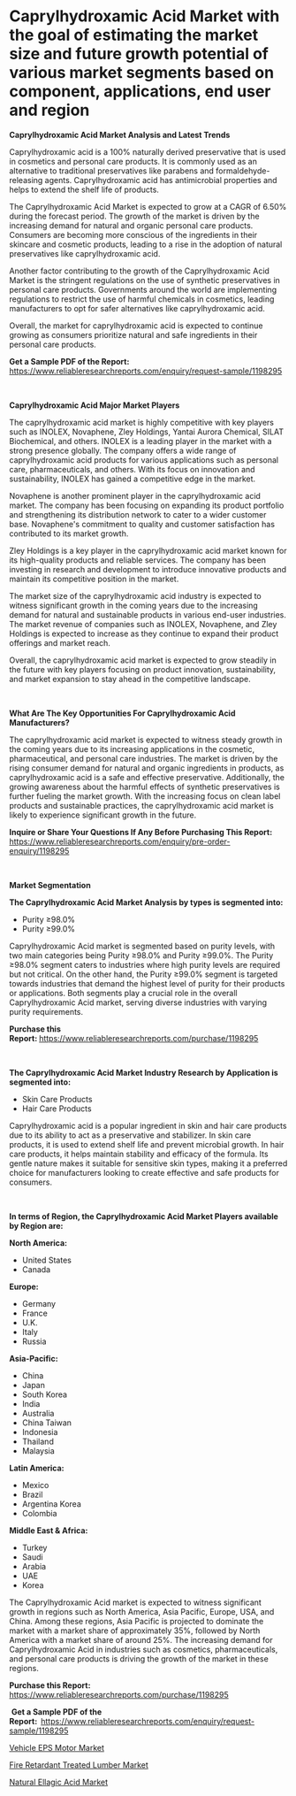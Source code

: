 <p><h1>Caprylhydroxamic Acid Market with the goal of estimating the market size and future growth potential of various market segments based on component, applications, end user and region</h1></p><p><strong>Caprylhydroxamic Acid Market Analysis and Latest Trends</strong></p>
<p><p>Caprylhydroxamic acid is a 100% naturally derived preservative that is used in cosmetics and personal care products. It is commonly used as an alternative to traditional preservatives like parabens and formaldehyde-releasing agents. Caprylhydroxamic acid has antimicrobial properties and helps to extend the shelf life of products.</p><p>The Caprylhydroxamic Acid Market is expected to grow at a CAGR of 6.50% during the forecast period. The growth of the market is driven by the increasing demand for natural and organic personal care products. Consumers are becoming more conscious of the ingredients in their skincare and cosmetic products, leading to a rise in the adoption of natural preservatives like caprylhydroxamic acid.</p><p>Another factor contributing to the growth of the Caprylhydroxamic Acid Market is the stringent regulations on the use of synthetic preservatives in personal care products. Governments around the world are implementing regulations to restrict the use of harmful chemicals in cosmetics, leading manufacturers to opt for safer alternatives like caprylhydroxamic acid.</p><p>Overall, the market for caprylhydroxamic acid is expected to continue growing as consumers prioritize natural and safe ingredients in their personal care products.</p></p>
<p><strong>Get a Sample PDF of the Report:&nbsp;</strong> <a href="https://www.reliableresearchreports.com/enquiry/request-sample/1198295">https://www.reliableresearchreports.com/enquiry/request-sample/1198295</a></p>
<p>&nbsp;</p>
<p><strong>Caprylhydroxamic Acid Major Market Players</strong></p>
<p><p>The caprylhydroxamic acid market is highly competitive with key players such as INOLEX, Novaphene, Zley Holdings, Yantai Aurora Chemical, SILAT Biochemical, and others. INOLEX is a leading player in the market with a strong presence globally. The company offers a wide range of caprylhydroxamic acid products for various applications such as personal care, pharmaceuticals, and others. With its focus on innovation and sustainability, INOLEX has gained a competitive edge in the market.</p><p>Novaphene is another prominent player in the caprylhydroxamic acid market. The company has been focusing on expanding its product portfolio and strengthening its distribution network to cater to a wider customer base. Novaphene's commitment to quality and customer satisfaction has contributed to its market growth.</p><p>Zley Holdings is a key player in the caprylhydroxamic acid market known for its high-quality products and reliable services. The company has been investing in research and development to introduce innovative products and maintain its competitive position in the market.</p><p>The market size of the caprylhydroxamic acid industry is expected to witness significant growth in the coming years due to the increasing demand for natural and sustainable products in various end-user industries. The market revenue of companies such as INOLEX, Novaphene, and Zley Holdings is expected to increase as they continue to expand their product offerings and market reach.</p><p>Overall, the caprylhydroxamic acid market is expected to grow steadily in the future with key players focusing on product innovation, sustainability, and market expansion to stay ahead in the competitive landscape.</p></p>
<p>&nbsp;</p>
<p><strong>What Are The Key Opportunities For Caprylhydroxamic Acid Manufacturers?</strong></p>
<p><p>The caprylhydroxamic acid market is expected to witness steady growth in the coming years due to its increasing applications in the cosmetic, pharmaceutical, and personal care industries. The market is driven by the rising consumer demand for natural and organic ingredients in products, as caprylhydroxamic acid is a safe and effective preservative. Additionally, the growing awareness about the harmful effects of synthetic preservatives is further fueling the market growth. With the increasing focus on clean label products and sustainable practices, the caprylhydroxamic acid market is likely to experience significant growth in the future.</p></p>
<p><strong>Inquire or Share Your Questions If Any Before Purchasing This Report:</strong> <a href="https://www.reliableresearchreports.com/enquiry/pre-order-enquiry/1198295">https://www.reliableresearchreports.com/enquiry/pre-order-enquiry/1198295</a></p>
<p>&nbsp;</p>
<p><strong>Market Segmentation</strong></p>
<p><strong>The Caprylhydroxamic Acid Market Analysis by types is segmented into:</strong></p>
<p><ul><li>Purity ≥98.0%</li><li>Purity ≥99.0%</li></ul></p>
<p><p>Caprylhydroxamic Acid market is segmented based on purity levels, with two main categories being Purity ≥98.0% and Purity ≥99.0%. The Purity ≥98.0% segment caters to industries where high purity levels are required but not critical. On the other hand, the Purity ≥99.0% segment is targeted towards industries that demand the highest level of purity for their products or applications. Both segments play a crucial role in the overall Caprylhydroxamic Acid market, serving diverse industries with varying purity requirements.</p></p>
<p><strong>Purchase this Report:&nbsp;</strong><a href="https://www.reliableresearchreports.com/purchase/1198295">https://www.reliableresearchreports.com/purchase/1198295</a></p>
<p>&nbsp;</p>
<p><strong>The Caprylhydroxamic Acid Market Industry Research by Application is segmented into:</strong></p>
<p><ul><li>Skin Care Products</li><li>Hair Care Products</li></ul></p>
<p><p>Caprylhydroxamic acid is a popular ingredient in skin and hair care products due to its ability to act as a preservative and stabilizer. In skin care products, it is used to extend shelf life and prevent microbial growth. In hair care products, it helps maintain stability and efficacy of the formula. Its gentle nature makes it suitable for sensitive skin types, making it a preferred choice for manufacturers looking to create effective and safe products for consumers.</p></p>
<p>&nbsp;</p>
<p><strong>In terms of Region, the Caprylhydroxamic Acid Market Players available by Region are:</strong></p>
<p>
    <p> <strong> North America: </strong>
        <ul>
            <li>United States</li>
            <li>Canada</li>
        </ul>
        </p> 
    <p> <strong> Europe: </strong>
        <ul>
            <li>Germany</li>
            <li>France</li>
            <li>U.K.</li>
            <li>Italy</li>
            <li>Russia</li>
        </ul>
        </p> 
    <p> <strong> Asia-Pacific: </strong>
        <ul>
            <li>China</li>
            <li>Japan</li>
            <li>South Korea</li>
            <li>India</li>
            <li>Australia</li>
            <li>China Taiwan</li>
            <li>Indonesia</li>
            <li>Thailand</li>
            <li>Malaysia</li>
        </ul>
        </p> 
    <p> <strong> Latin America: </strong>
        <ul>
            <li>Mexico</li>
            <li>Brazil</li>
            <li>Argentina Korea</li>
            <li>Colombia</li>
        </ul>
        </p> 
    <p> <strong> Middle East & Africa: </strong>
        <ul>
            <li>Turkey</li>
            <li>Saudi</li>
            <li>Arabia</li>
            <li>UAE</li>
            <li>Korea</li>
        </ul>
    </p>
    </p>
<p><p>The Caprylhydroxamic Acid market is expected to witness significant growth in regions such as North America, Asia Pacific, Europe, USA, and China. Among these regions, Asia Pacific is projected to dominate the market with a market share of approximately 35%, followed by North America with a market share of around 25%. The increasing demand for Caprylhydroxamic Acid in industries such as cosmetics, pharmaceuticals, and personal care products is driving the growth of the market in these regions.</p></p>
<p><strong>Purchase this Report: </strong><a href="https://www.reliableresearchreports.com/purchase/1198295">https://www.reliableresearchreports.com/purchase/1198295</a></p>
<p>&nbsp;<strong>Get a Sample PDF of the Report:&nbsp;&nbsp;</strong><a href="https://www.reliableresearchreports.com/enquiry/request-sample/1198295">https://www.reliableresearchreports.com/enquiry/request-sample/1198295</a></p>
<p><strong></strong></p>
<p><p><a href="https://view.publitas.com/reportprime-1/global-vehicle-eps-motor-market-size-and-market-trends-insights-and-projections-from-2023-to-2030/">Vehicle EPS Motor Market</a></p><p><a href="https://view.publitas.com/reportprime-1/fire-retardant-treated-lumber-market-growth-market-trends-covid-19-impact-and-forecasts-for-period-from-2023-2030/">Fire Retardant Treated Lumber Market</a></p><p><a href="https://view.publitas.com/reportprime-1/global-natural-ellagic-acid-market-size-and-market-trends-insights-and-projections-from-2023-to-2030/">Natural Ellagic Acid Market</a></p></p>